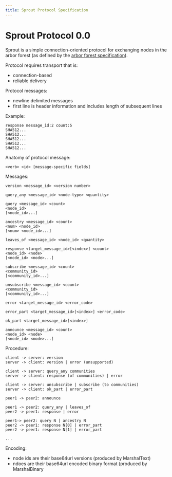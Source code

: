```yaml
---
title: Sprout Protocol Specification
---
```


Sprout Protocol 0.0
===

Sprout is a simple connection-oriented protocol for exchanging nodes
in the arbor forest (as defined by the [arbor forest specification](forest.md)).

Protocol requires transport that is:

- connection-based
- reliable delivery

Protocol messages:

- newline delimited messages
- first line is header information and includes length of subsequent lines

Example:

```
response message_id:2 count:5
SHA512...
SHA512...
SHA512...
SHA512...
SHA512...
```

Anatomy of protocol message:

```
<verb> <id> [message-specific fields]
```

Messages:

```
version <message_id> <version number>

query_any <message_id> <node-type> <quantity>

query <message_id> <count>
<node_id>
[<node_id>...]

ancestry <message_id> <count>
<num> <node_id>
[<num> <node_id>...]

leaves_of <message_id> <node_id> <quantity>

response <target_message_id>[<index>] <count>
<node_id> <node>
[<node_id> <node>...]

subscribe <message_id> <count>
<community_id>
[<community_id>...]

unsubscribe <message_id> <count>
<community_id>
[<community_id>...]

error <target_message_id> <error_code>

error_part <target_message_id>[<index>] <error_code>

ok_part <target_message_id>[<index>]

announce <message_id> <count>
<node_id> <node>
[<node_id> <node>...]
```

Procedure:

```
client -> server: version
server -> client: version | error (unsupported)

client -> server: query_any communities
server -> client: response (of communities) | error

client -> server: unsubscribe | subscribe (to communities)
server -> client: ok_part | error_part

peer1 -> peer2: announce

peer1 -> peer2: query_any | leaves_of
peer2 -> peer1: response | error

peer1-> peer2: query N | ancestry N
peer2 -> peer1: response N[0] | error_part
peer2 -> peer1: response N[1] | error_part

...
```

Encoding:

- node ids are their base64url versions (produced by MarshalText)
- ndoes are their base64url encoded binary format (produced by MarshalBinary
